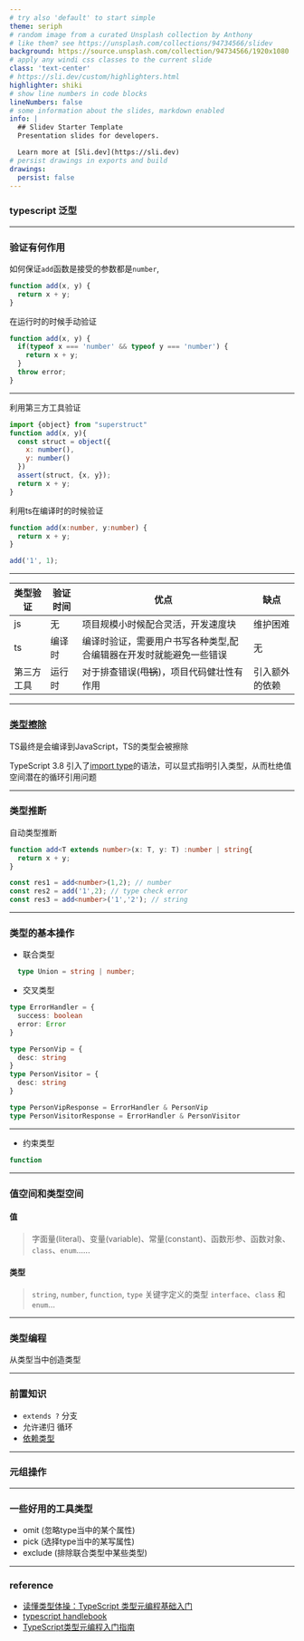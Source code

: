 ```yaml
---
# try also 'default' to start simple
theme: seriph
# random image from a curated Unsplash collection by Anthony
# like them? see https://unsplash.com/collections/94734566/slidev
background: https://source.unsplash.com/collection/94734566/1920x1080
# apply any windi css classes to the current slide
class: 'text-center'
# https://sli.dev/custom/highlighters.html
highlighter: shiki
# show line numbers in code blocks
lineNumbers: false
# some information about the slides, markdown enabled
info: |
  ## Slidev Starter Template
  Presentation slides for developers.

  Learn more at [Sli.dev](https://sli.dev)
# persist drawings in exports and build
drawings:
  persist: false
---
```


### typescript 泛型

---

### 验证有何作用


如何保证`add`函数是接受的参数都是`number`,

```ts
function add(x, y) {
  return x + y;
}
```

在运行时的时候手动验证

```js
function add(x, y) {
  if(typeof x === 'number' && typeof y === 'number') {
    return x + y;
  }
  throw error;
}

```

---

 利用第三方工具验证

```js
import {object} from "superstruct"
function add(x, y){
  const struct = object({
    x: number(),
    y: number()
  })
  assert(struct, {x, y});
  return x + y;
}
```

  利用ts在编译时的时候验证

```ts
function add(x:number, y:number) {
  return x + y;
}

add('1', 1);
```
---

| 类型验证   | 验证时间 | 优点                                                               | 缺点           |
|------------|---------|------------------------------------------------------------------|---------------|
| js         | 无       | 项目规模小时候配合灵活，开发速度块                                  | 维护困难       |
| ts         | 编译时   | 编译时验证，需要用户书写各种类型,配合编辑器在开发时就能避免一些错误 | 无             |
| 第三方工具 | 运行时   | 对于排查错误(~~甩锅~~)，项目代码健壮性有作用                        | 引入额外的依赖 |

---

### [类型擦除](https://zh.wikipedia.org/wiki/%E7%B1%BB%E5%9E%8B%E6%93%A6%E9%99%A4)

TS最终是会编译到JavaScript，TS的类型会被擦除

TypeScript 3.8 引入了[import type](https://www.typescriptlang.org/docs/handbook/release-notes/typescript-3-8.html)的语法，可以显式指明引入类型，从而杜绝值空间潜在的循环引用问题


---

### 类型推断

自动类型推断

```ts {monaco}
function add<T extends number>(x: T, y: T) :number | string{
  return x + y;
}

const res1 = add<number>(1,2); // number
const res2 = add('1',2); // type check error
const res3 = add<number>('1','2'); // string
```
---

### 类型的基本操作

* 联合类型

```ts {monaco}
  type Union = string | number;
```

* 交叉类型

```ts {monaco}
type ErrorHandler = {
  success: boolean
  error: Error
}

type PersonVip = {
  desc: string
}
type PersonVisitor = {
  desc: string
}

type PersonVipResponse = ErrorHandler & PersonVip
type PersonVisitorResponse = ErrorHandler & PersonVisitor
```
---

* 约束类型

```ts 
function 
```

---


### 值空间和类型空间

<div class="m-20" v-click>

####  值

> 字面量(literal)、变量(variable)、常量(constant)、函数形参、函数对象、`class`、`enum`......

</div>

<div class="m-20" v-click>

#### 类型

> `string`, `number`, `function`, `type` 关键字定义的类型 `interface`、`class` 和 `enum`...

</div>

---

###  类型编程

从类型当中创造类型

---

### 前置知识

* `extends ?` 分支
* 允许递归 循环
* [依赖类型](https://zh.wikipedia.org/wiki/%E4%BE%9D%E8%B5%96%E7%B1%BB%E5%9E%8B)


---

### 元组操作



---

### 一些好用的工具类型

* omit (忽略type当中的某个属性)
* pick (选择type当中的某写属性)
* exclude (排除联合类型中某些类型)

---

### reference

* [读懂类型体操：TypeScript 类型元编程基础入门]( https://zhuanlan.zhihu.com/p/384172236 )
* [typescript handlebook](https://www.typescriptlang.org/docs/handbook/intro.html)
* [TypeScript类型元编程入门指南](https://juejin.cn/post/7025619077158666270)